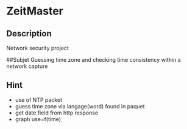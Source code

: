 ZeitMaster
==========

## Description 
Network security project

##Subjet 
Guessing time zone and checking time consistency within a network capture

## Hint 
* use of NTP packet
* guess time zone via langage(word) found in paquet
* get date field from http response
* graph use=f(time)

